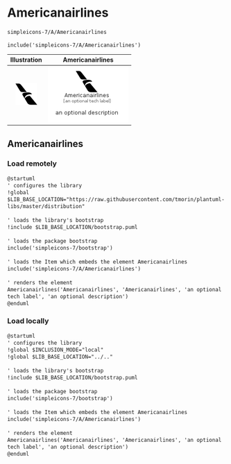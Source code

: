 # Americanairlines


```text
simpleicons-7/A/Americanairlines
```

```text
include('simpleicons-7/A/Americanairlines')
```



| Illustration | Americanairlines |
| :---: | :---: |
| ![illustration for Illustration](../../simpleicons-7/A/Americanairlines.png) | ![illustration for Americanairlines](../../simpleicons-7/A/Americanairlines.Local.png) |




## Americanairlines

### Load remotely
```plantuml
@startuml
' configures the library
!global $LIB_BASE_LOCATION="https://raw.githubusercontent.com/tmorin/plantuml-libs/master/distribution"

' loads the library's bootstrap
!include $LIB_BASE_LOCATION/bootstrap.puml

' loads the package bootstrap
include('simpleicons-7/bootstrap')

' loads the Item which embeds the element Americanairlines
include('simpleicons-7/A/Americanairlines')

' renders the element
Americanairlines('Americanairlines', 'Americanairlines', 'an optional tech label', 'an optional description')
@enduml
```

### Load locally
```plantuml
@startuml
' configures the library
!global $INCLUSION_MODE="local"
!global $LIB_BASE_LOCATION="../.."

' loads the library's bootstrap
!include $LIB_BASE_LOCATION/bootstrap.puml

' loads the package bootstrap
include('simpleicons-7/bootstrap')

' loads the Item which embeds the element Americanairlines
include('simpleicons-7/A/Americanairlines')

' renders the element
Americanairlines('Americanairlines', 'Americanairlines', 'an optional tech label', 'an optional description')
@enduml
```

